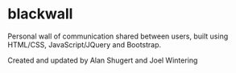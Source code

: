 # blackwall

Personal wall of communication shared between users, built using HTML/CSS, JavaScript/JQuery and Bootstrap.

Created and updated by Alan Shugert and Joel Wintering
